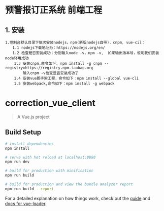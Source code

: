 # 预警报订正系统 前端工程

## 1. 安装
```
1.控制台默认目录下依次安装nodejs，npm(新版nodejs自带)，cnpm, vue-cil：
　　1.1 nodejs下载地址为：https://nodejs.org/en/
　　1.2 检查是否安装成功：分别输入node -v，npm -v,  如果输出版本号，说明我们安装node环境成功
    1.3 安装cnpm,命令如下: npm install -g cnpm --registry=https://registry.npm.taobao.org
        输入cnpm -v检查是否安装成功了
    1.4 安装vue脚手架工程，命令如下：npm install --global vue-cli
    1.5 安装webpack,命令如下：npm install -g webpack
```


# correction_vue_client

> A Vue.js project

## Build Setup

``` bash
# install dependencies
npm install

# serve with hot reload at localhost:8080
npm run dev

# build for production with minification
npm run build

# build for production and view the bundle analyzer report
npm run build --report
```

For a detailed explanation on how things work, check out the [guide](http://vuejs-templates.github.io/webpack/) and [docs for vue-loader](http://vuejs.github.io/vue-loader).
